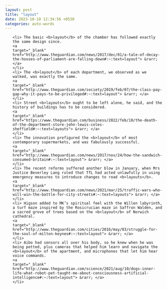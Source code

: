 ```yaml
---
layout: post
title: "layout"
date: 2023-10-10 12:34:56 +0530
categories: auto-words
---
```

<ol>

    <li> The basic <b>layout</b> of the chamber has followed exactly the same design since.
    <a 
    target="_blank" 
    href="http://www.theguardian.com/news/2017/dec/01/a-tale-of-decay-the-houses-of-parliament-are-falling-down#:~:text=layout"> &rarr; </a>
    </li>
    <li> The <b>layout</b> of each department, we observed as we walked, was exactly the same.
    <a 
    target="_blank" 
    href="http://www.theguardian.com/society/2019/feb/07/the-class-pay-gap-why-it-pays-to-be-privileged#:~:text=layout"> &rarr; </a>
    </li>
    <li> Street <b>layouts</b> ought to be left alone, he said, and the history of buildings has to be considered.
    <a 
    target="_blank" 
    href="https://www.theguardian.com/business/2022/feb/10/the-death-of-the-department-store-john-lewis-coles-sheffield#:~:text=layouts"> &rarr; </a>
    </li>
    <li> The innovation prefigured the <b>layout</b> of most contemporary supermarkets, and was fabulously successful.
    <a 
    target="_blank" 
    href="http://www.theguardian.com/news/2017/nov/24/how-the-sandwich-consumed-britain#:~:text=layout"> &rarr; </a>
    </li>
    <li> The recent reforms suffered another blow in January, when Mrs Justice Beverley Lang ruled that TfL had acted unlawfully in using emergency measures to introduce changes to road <b>layouts</b>.
    <a 
    target="_blank" 
    href="http://www.theguardian.com/news/2021/mar/25/traffic-wars-who-will-win-the-battle-for-city-streets#:~:text=layouts"> &rarr; </a>
    </li>
    <li> Higson added to MK’s spiritual feel with the Willen labyrinth, a turf maze inspired by the Rosicrucian maze in Saffron Walden, and a sacred grove of trees based on the <b>layout</b> of Norwich cathedral.
    <a 
    target="_blank" 
    href="http://www.theguardian.com/cities/2016/may/03/struggle-for-the-soul-of-milton-keynes#:~:text=layout"> &rarr; </a>
    </li>
    <li> Aibo had sensors all over his body, so he knew when he was being petted, plus cameras that helped him learn and navigate the <b>layout</b> of the apartment, and microphones that let him hear voice commands.
    <a 
    target="_blank" 
    href="http://www.theguardian.com/science/2021/aug/10/dogs-inner-life-what-robot-pet-taught-me-about-consciousness-artificial-intelligence#:~:text=layout"> &rarr; </a>
    </li>